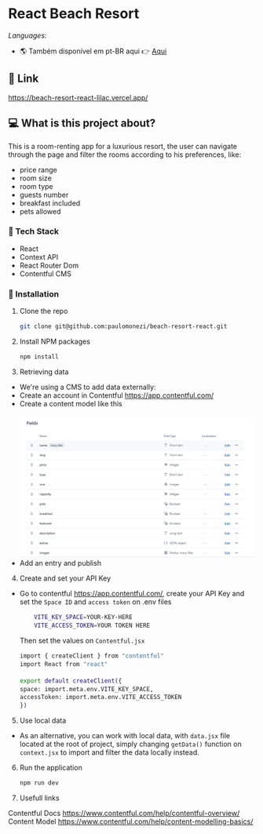 # React Beach Resort


_Languages:_
<br>

- 🌎 Também disponível em pt-BR aqui 👉 [Aqui](https://github.com/paulomonezi/beach-resort-react/blob/main/README.ptBR.md)

## 🔗 Link
https://beach-resort-react-lilac.vercel.app/

## 💻 What is this project about?

This is a room-renting app for a luxurious resort, the user can navigate through the page and filter the rooms according to his preferences, like:

- price range
- room size
- room type
- guests number
- breakfast included
- pets allowed

### 🧰 Tech Stack

- React
- Context API
- React Router Dom
- Contentful CMS
  <br>

### 🔌 Installation

1. Clone the repo
   ```sh
   git clone git@github.com:paulomonezi/beach-resort-react.git
   ```
2. Install NPM packages

   ```sh
   npm install
   ```

3. Retrieving data
   <br>

- We're using a CMS to add data externally:
- Create an account in Contentful https://app.contentful.com/
- Create a content model like this
  <br><br>
![Alt text](image.png)
  <br>
- Add an entry and publish
  <br>

4. Create and set your API Key

- Go to contentful https://app.contentful.com/, create your API Key and set the `Space ID` and `access token` on .env files
  ```sh
      VITE_KEY_SPACE=YOUR-KEY-HERE
      VITE_ACCESS_TOKEN=YOUR TOKEN HERE
  ```
  Then set the values on `Contentful.jsx`
    ```sh
    import { createClient } from "contentful"
    import React from "react"

    export default createClient({
    space: import.meta.env.VITE_KEY_SPACE,
    accessToken: import.meta.env.VITE_ACCESS_TOKEN
    })

  ```

5. Use local data

- As an alternative, you can work with local data, with `data.jsx` file located at the root of project, simply changing `getData()` function on `context.jsx` to import and filter the data locally instead.

6. Run the application

   ```sh
   npm run dev
   ```

7. Usefull links

Contentful Docs https://www.contentful.com/help/contentful-overview/
<br>
Content Model https://www.contentful.com/help/content-modelling-basics/
<br>
